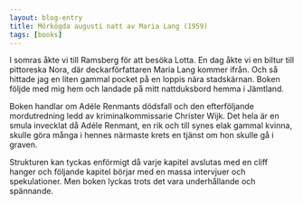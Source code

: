 ```yaml
---
layout: blog-entry
title: Mörkögda augusti natt av Maria Lang (1959)
tags: [books]
---
```

I somras åkte vi till Ramsberg för att besöka Lotta. En dag åkte vi en biltur till pittoreska Nora, där deckarförfattaren Maria Lang kommer ifrån. Och så hittade jag en liten gammal pocket på en loppis nära stadskärnan. Boken följde med mig hem och landade på mitt nattduksbord hemma i Jämtland.

Boken handlar om Adéle Renmants dödsfall och den efterföljande mordutredning ledd av kriminalkommissarie Christer Wijk. Det hela är en smula invecklat då Adéle Renmant, en rik och till synes elak gammal kvinna, skulle göra många i hennes närmaste krets en tjänst om hon skulle gå i graven.

Strukturen kan tyckas enförmigt då varje kapitel avslutas med en cliff hanger och följande kapitel börjar med en massa intervjuer och spekulationer. Men boken lyckas trots det vara underhållande och spännande.
